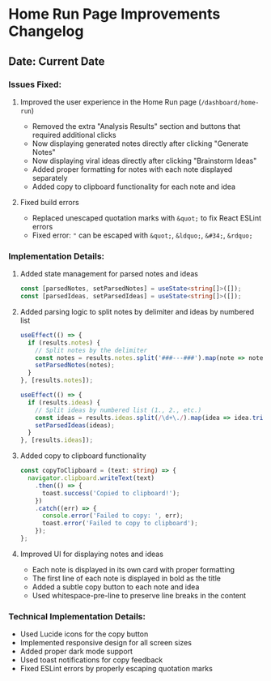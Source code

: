 # Home Run Page Improvements Changelog

## Date: Current Date

### Issues Fixed:

1. Improved the user experience in the Home Run page (`/dashboard/home-run`)
   - Removed the extra "Analysis Results" section and buttons that required additional clicks
   - Now displaying generated notes directly after clicking "Generate Notes"
   - Now displaying viral ideas directly after clicking "Brainstorm Ideas"
   - Added proper formatting for notes with each note displayed separately
   - Added copy to clipboard functionality for each note and idea

2. Fixed build errors
   - Replaced unescaped quotation marks with `&quot;` to fix React ESLint errors
   - Fixed error: `"` can be escaped with `&quot;`, `&ldquo;`, `&#34;`, `&rdquo;`

### Implementation Details:

1. Added state management for parsed notes and ideas
   ```typescript
   const [parsedNotes, setParsedNotes] = useState<string[]>([]);
   const [parsedIdeas, setParsedIdeas] = useState<string[]>([]);
   ```

2. Added parsing logic to split notes by delimiter and ideas by numbered list
   ```typescript
   useEffect(() => {
     if (results.notes) {
       // Split notes by the delimiter
       const notes = results.notes.split('###---###').map(note => note.trim()).filter(note => note);
       setParsedNotes(notes);
     }
   }, [results.notes]);

   useEffect(() => {
     if (results.ideas) {
       // Split ideas by numbered list (1., 2., etc.)
       const ideas = results.ideas.split(/\d+\./).map(idea => idea.trim()).filter(idea => idea);
       setParsedIdeas(ideas);
     }
   }, [results.ideas]);
   ```

3. Added copy to clipboard functionality
   ```typescript
   const copyToClipboard = (text: string) => {
     navigator.clipboard.writeText(text)
       .then(() => {
         toast.success('Copied to clipboard!');
       })
       .catch((err) => {
         console.error('Failed to copy: ', err);
         toast.error('Failed to copy to clipboard');
       });
   };
   ```

4. Improved UI for displaying notes and ideas
   - Each note is displayed in its own card with proper formatting
   - The first line of each note is displayed in bold as the title
   - Added a subtle copy button to each note and idea
   - Used whitespace-pre-line to preserve line breaks in the content

### Technical Implementation Details:
- Used Lucide icons for the copy button
- Implemented responsive design for all screen sizes
- Added proper dark mode support
- Used toast notifications for copy feedback
- Fixed ESLint errors by properly escaping quotation marks 